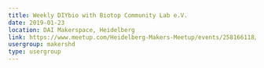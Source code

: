 ```yaml
---
title: Weekly DIYbio with Biotop Community Lab e.V.
date: 2019-01-23
location: DAI Makerspace, Heidelberg
link: https://www.meetup.com/Heidelberg-Makers-Meetup/events/258166118/
usergroup: makershd
type: usergroup
---
```

